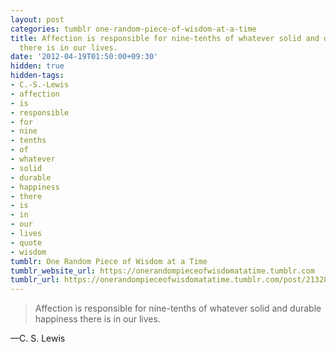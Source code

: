 ```yaml
---
layout: post
categories: tumblr one-random-piece-of-wisdom-at-a-time
title: Affection is responsible for nine-tenths of whatever solid and durable happiness
  there is in our lives.
date: '2012-04-19T01:50:00+09:30'
hidden: true
hidden-tags:
- C.-S.-Lewis
- affection
- is
- responsible
- for
- nine
- tenths
- of
- whatever
- solid
- durable
- happiness
- there
- is
- in
- our
- lives
- quote
- wisdom
tumblr: One Random Piece of Wisdom at a Time
tumblr_website_url: https://onerandompieceofwisdomatatime.tumblr.com
tumblr_url: https://onerandompieceofwisdomatatime.tumblr.com/post/21328192012/affection-is-responsible-for-nine-tenths-of
---
```

> Affection is responsible for nine-tenths of whatever solid and durable happiness there is in our lives.

—C. S. Lewis
